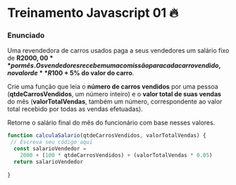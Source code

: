 # Treinamento Javascript 01 :fire:

### Enunciado

Uma revendedora de carros usados paga a seus vendedores um salário fixo de **R$2000,00** por mês. Os vendedores recebem uma comissão para cada carro vendido, no valor de **R$100 + 5% do valor do carro**.

Crie uma função que leia o **número de carros vendidos** por uma pessoa (**qtdeCarrosVendidos**, um número inteiro) e o **valor total de suas vendas** do mês (**valorTotalVendas**, também um número, correspondente ao valor total recebido por todas as vendas efetuadas).

Retorne o salário final do mês do funcionário com base nesses valores.

```javascript
function calculaSalario(qtdeCarrosVendidos, valorTotalVendas) {
 // Escreva seu código aqui
  const salarioVendedor = 
    2000 + (100 * qtdeCarrosVendidos) + (valorTotalVendas * 0.05)
  return salarioVendedor
  
}
```



